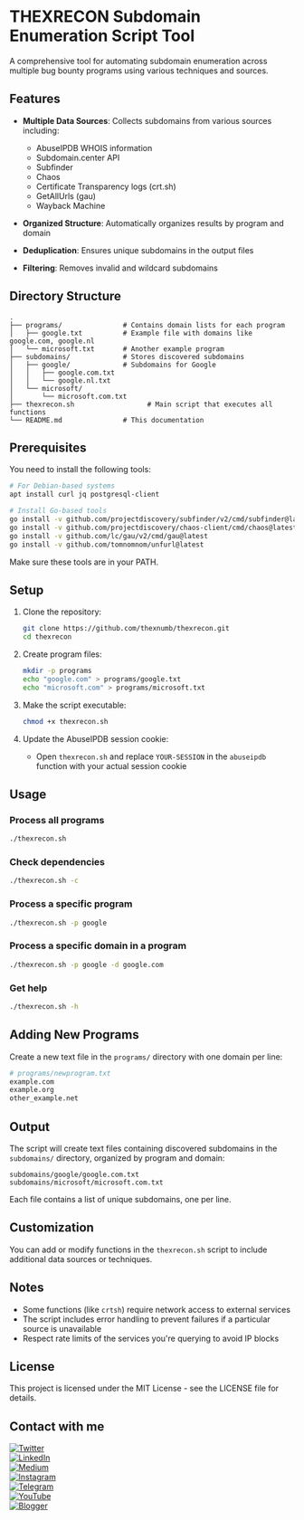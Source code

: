 # THEXRECON Subdomain Enumeration Script Tool

A comprehensive tool for automating subdomain enumeration across multiple bug bounty programs using various techniques and sources.

## Features

- **Multiple Data Sources**: Collects subdomains from various sources including:
  - AbuseIPDB WHOIS information
  - Subdomain.center API
  - Subfinder
  - Chaos
  - Certificate Transparency logs (crt.sh)
  - GetAllUrls (gau)
  - Wayback Machine

- **Organized Structure**: Automatically organizes results by program and domain
- **Deduplication**: Ensures unique subdomains in the output files
- **Filtering**: Removes invalid and wildcard subdomains

## Directory Structure

```
.
├── programs/               # Contains domain lists for each program
│   ├── google.txt          # Example file with domains like google.com, google.nl
│   └── microsoft.txt       # Another example program
├── subdomains/             # Stores discovered subdomains
│   ├── google/             # Subdomains for Google
│   │   ├── google.com.txt
│   │   └── google.nl.txt
│   └── microsoft/
│       └── microsoft.com.txt
├── thexrecon.sh                  # Main script that executes all functions
└── README.md               # This documentation
```

## Prerequisites

You need to install the following tools:

```bash
# For Debian-based systems
apt install curl jq postgresql-client

# Install Go-based tools
go install -v github.com/projectdiscovery/subfinder/v2/cmd/subfinder@latest
go install -v github.com/projectdiscovery/chaos-client/cmd/chaos@latest
go install -v github.com/lc/gau/v2/cmd/gau@latest
go install -v github.com/tomnomnom/unfurl@latest
```

Make sure these tools are in your PATH.

## Setup

1. Clone the repository:
   ```bash
   git clone https://github.com/thexnumb/thexrecon.git
   cd thexrecon
   ```

2. Create program files:
   ```bash
   mkdir -p programs
   echo "google.com" > programs/google.txt
   echo "microsoft.com" > programs/microsoft.txt
   ```

3. Make the script executable:
   ```bash
   chmod +x thexrecon.sh
   ```

4. Update the AbuseIPDB session cookie:
   - Open `thexrecon.sh` and replace `YOUR-SESSION` in the `abuseipdb` function with your actual session cookie

## Usage

### Process all programs

```bash
./thexrecon.sh
```

### Check dependencies

```bash
./thexrecon.sh -c
```

### Process a specific program

```bash
./thexrecon.sh -p google
```

### Process a specific domain in a program

```bash
./thexrecon.sh -p google -d google.com
```

### Get help

```bash
./thexrecon.sh -h
```

## Adding New Programs

Create a new text file in the `programs/` directory with one domain per line:

```bash
# programs/newprogram.txt
example.com
example.org
other_example.net
```

## Output

The script will create text files containing discovered subdomains in the `subdomains/` directory, organized by program and domain:

```
subdomains/google/google.com.txt
subdomains/microsoft/microsoft.com.txt
```

Each file contains a list of unique subdomains, one per line.

## Customization

You can add or modify functions in the `thexrecon.sh` script to include additional data sources or techniques.

## Notes

- Some functions (like `crtsh`) require network access to external services
- The script includes error handling to prevent failures if a particular source is unavailable
- Respect rate limits of the services you're querying to avoid IP blocks

## License

This project is licensed under the MIT License - see the LICENSE file for details.

## Contact with me 
[![Twitter](https://img.shields.io/badge/X-@thexsecurity-1DA1F2?style=flat&logo=twitter&logoColor=white)](https://x.com/thexsecurity)  
[![LinkedIn](https://img.shields.io/badge/LinkedIn-Profile-blue?style=flat&logo=linkedin)](#)  
[![Medium](https://img.shields.io/badge/Medium-@thexnumb-black?style=flat&logo=medium)](https://medium.com/@thexnumb)  
[![Instagram](https://img.shields.io/badge/Instagram-@thexnumb-E4405F?style=flat&logo=instagram&logoColor=white)](https://instagram.com/thexnumb)  
[![Telegram](https://img.shields.io/badge/Telegram-@thexsecurity-2CA5E0?style=flat&logo=telegram&logoColor=white)](https://t.me/thexsecurity)  
[![YouTube](https://img.shields.io/badge/YouTube-@theXNumb-FF0000?style=flat&logo=youtube&logoColor=white)](https://www.youtube.com/@theXNumb/)  
[![Blogger](https://img.shields.io/badge/Blogger-TheXSecurity-FF5722?style=flat&logo=blogger&logoColor=white)](https://thexsecurity.blogspot.com/)  
